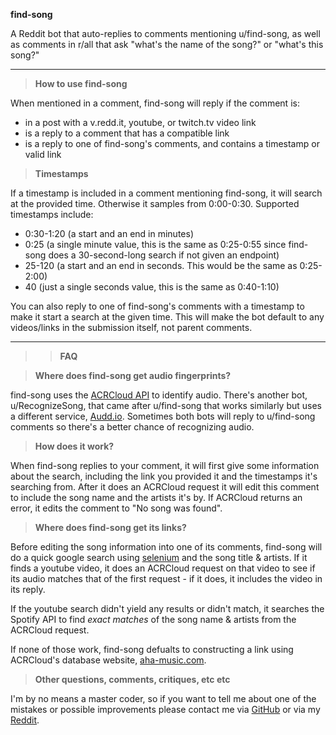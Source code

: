 **find-song**

A Reddit bot that auto-replies to comments mentioning u/find-song, as well as comments in r/all that ask "what's the name of the song?" or "what's this song?"


*****

>**How to use find-song**

When mentioned in a comment, find-song will reply if the comment is:

- in a post with a v.redd.it, youtube, or twitch.tv video link
- is a reply to a comment that has a compatible link
- is a reply to one of find-song's comments, and contains a timestamp or valid link

>**Timestamps**

If a timestamp is included in a comment mentioning find-song, it will search at the provided time. Otherwise it samples from 0:00-0:30. Supported timestamps include:
- 0:30-1:20 (a start and an end in minutes)
- 0:25 (a single minute value, this is the same as 0:25-0:55 since find-song does a 30-second-long search if not given an endpoint)
- 25-120 (a start and an end in seconds. This would be the same as 0:25-2:00)
- 40 (just a single seconds value, this is the same as 0:40-1:10)

You can also reply to one of find-song's comments with a timestamp to make it start a search at the given time. This will make the bot default to any videos/links in the submission itself, not parent comments. 
******
>>**FAQ**

>**Where does find-song get audio fingerprints?**

find-song uses the [ACRCloud API](https://www.acrcloud.com/) to identify audio. There's another bot, u/RecognizeSong, that came after u/find-song that works similarly but uses a different service, [Audd.io](https://audd.io/). Sometimes both bots will reply to u/find-song comments so there's a better chance of recognizing audio.

>**How does it work?**

When find-song replies to your comment, it will first give some information about the search, including the link you provided it and the timestamps it's searching from. After it does an ACRCloud request it will edit this comment to include the song name and the artists it's by. If ACRCloud returns an error, it edits the comment to "No song was found".

>**Where does find-song get its links?**

Before editing the song information into one of its comments, find-song will do a quick google search using [selenium](https://selenium-python.readthedocs.io/installation.html)  and the song title & artists. If it finds a youtube video, it does an ACRCloud request on that video to see if its audio matches that of the first request - if it does, it includes the video in its reply.

If the youtube search didn't yield any results or didn't match, it searches the Spotify API to find *exact matches* of the song name & artists from the ACRCloud request.

If none of those work, find-song defualts to constructing a link using ACRCloud's database website, [aha-music.com](https://www.aha-music.com/7427816c27a56f58692975dcb6e5c0fe/Rick_Astley-Never_Gonna_Give_You_Up-7427816c27a56f58692975dcb6e5c0fe?utm_source=chrome&utm_medium=extension).

>**Other questions, comments, critiques, etc etc**

I'm by no means a master coder, so if you want to tell me about one of the mistakes or possible improvements please contact me via [GitHub](https://github.com/mike-fmh/find-song) or via my [Reddit](https://www.reddit.com/message/compose?to=Fhyke&subject=contact%20about%20find-song).
